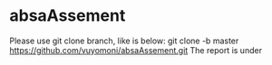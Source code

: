 # absaAssement
Please use git clone branch, like is below:
git clone -b master https://github.com/vuyomoni/absaAssement.git
The report is under 
